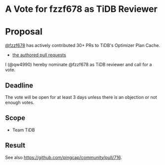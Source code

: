 # A Vote for fzzf678 as TiDB Reviewer

# Proposal

[@fzzf678](https://github.com/fzzf678) has actively contributed 30+ PRs to TiDB's Optimizer Plan Cache.

* [the authored pull requests](https://github.com/pingcap/tidb/pulls?q=is%3Apr+author%3Afzzf678+is%3Amerged+)

I (@qw4990) hereby nominate @fzzf678 as TiDB reviewer and call for a vote.

## Deadline

The vote will be open for at least 3 days unless there is an objection or not enough votes.

## Scope

* Team TiDB

## Result

See also https://github.com/pingcap/community/pull/716.